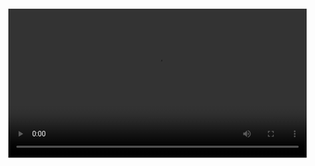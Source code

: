 <video src="https://drive.google.com/file/d/1OAWGTIHbToZlz0J4OFT40m1kbW7ysjZq/view?usp=sharing" controls width="600"></video>
